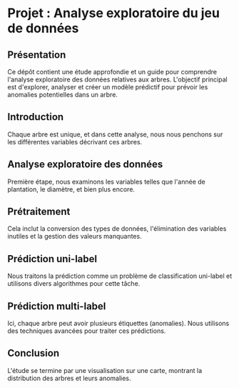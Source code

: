 # Projet : Analyse exploratoire du jeu de données

## Présentation

Ce dépôt contient une étude approfondie et un guide pour comprendre l'analyse exploratoire des données relatives aux arbres. L'objectif principal est d'explorer, analyser et créer un modèle prédictif pour prévoir les anomalies potentielles dans un arbre.

## Introduction

Chaque arbre est unique, et dans cette analyse, nous nous penchons sur les différentes variables décrivant ces arbres.

## Analyse exploratoire des données

Première étape, nous examinons les variables telles que l'année de plantation, le diamètre, et bien plus encore.

## Prétraitement

Cela inclut la conversion des types de données, l'élimination des variables inutiles et la gestion des valeurs manquantes.

## Prédiction uni-label

Nous traitons la prédiction comme un problème de classification uni-label et utilisons divers algorithmes pour cette tâche.

## Prédiction multi-label

Ici, chaque arbre peut avoir plusieurs étiquettes (anomalies). Nous utilisons des techniques avancées pour traiter ces prédictions.

## Conclusion

L'étude se termine par une visualisation sur une carte, montrant la distribution des arbres et leurs anomalies.


